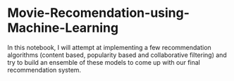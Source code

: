 # Movie-Recomendation-using-Machine-Learning

In this notebook, I will attempt at implementing a few recommendation algorithms (content based, popularity based and collaborative filtering) and try to build an ensemble of these models to come up with our final recommendation system.
